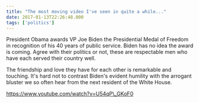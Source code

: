 ```yaml
---
title: "The most moving video I've seen in quite a while..."
date: 2017-01-13T22:26:48.000
tags: ['politics']
---
```


President Obama awards VP Joe Biden the Presidential Medal of Freedom in recognition of his 40 years of public service. Biden has no idea the award is coming. Agree with their politics or not, these are respectable men who have each served their country well.

The friendship and love they have for each other is remarkable and touching. It's hard not to contrast Biden's evident humility with the arrogant bluster we so often hear from the next resident of the White House.

https://www.youtube.com/watch?v=U54qP\_GKoF0

